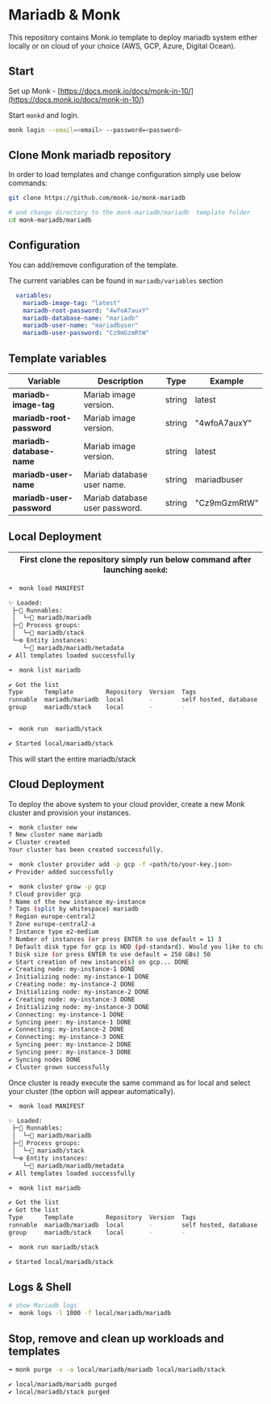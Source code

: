 # Mariadb & Monk

This repository contains Monk.io template to deploy mariadb system either locally or on cloud of your choice (AWS, GCP, Azure, Digital Ocean).

## Start

Set up Monk - [https://docs.monk.io/docs/monk-in-10/](https://docs.monk.io/docs/monk-in-10/)

Start `monkd` and login.

```bash
monk login --email=<email> --password=<password>
```

## Clone Monk mariadb repository

In order to load templates and change configuration simply use below commands:

```bash
git clone https://github.com/monk-io/monk-mariadb

# and change directory to the monk-mariadb/mariadb  template folder
cd monk-mariadb/mariadb
```

## Configuration

You can add/remove configuration of the template.

The current variables can be found in `mariadb/variables` section

```yaml
  variables:
    mariadb-image-tag: "latest"
    mariadb-root-password: "4wfoA7auxY"
    mariadb-database-name: "mariadb"
    mariadb-user-name: "mariadbuser"
    mariadb-user-password: "Cz9mGzmRtW"
```

## Template variables

| Variable                  | Description                    | Type   | Example      |
| ------------------------- | ------------------------------ | ------ | ------------ |
| **mariadb-image-tag**     | Mariab image version.          | string | latest       |
| **mariadb-root-password** | Mariab image version.          | string | "4wfoA7auxY" |
| **mariadb-database-name** | Mariab image version.          | string | latest       |
| **mariadb-user-name**     | Mariab database user name.     | string | mariadbuser  |
| **mariadb-user-password** | Mariab database user password. | string | "Cz9mGzmRtW" |

## Local Deployment

| First clone the repository simply run below command after launching `monkd`: |
| :--------------------------------------------------------------------------: |

```bash
➜  monk load MANIFEST

✨ Loaded:
 ├─🔩 Runnables:
 │  └─🧩 mariadb/mariadb
 ├─🔗 Process groups:
 │  └─🧩 mariadb/stack
 └─⚙️ Entity instances:
    └─🧩 mariadb/mariadb/metadata
✔ All templates loaded successfully

➜  monk list mariadb

✔ Got the list
Type      Template         Repository  Version  Tags
runnable  mariadb/mariadb  local       -        self hosted, database
group     mariadb/stack    local       -        -


➜  monk run  mariadb/stack

✔ Started local/mariadb/stack

```

This will start the entire mariadb/stack

## Cloud Deployment

To deploy the above system to your cloud provider, create a new Monk cluster and provision your instances.

```bash
➜  monk cluster new
? New cluster name mariadb
✔ Cluster created
Your cluster has been created successfully.

➜  monk cluster provider add -p gcp -f <path/to/your-key.json>
✔ Provider added successfully

➜  monk cluster grow -p gcp
? Cloud provider gcp
? Name of the new instance my-instance
? Tags (split by whitespace) mariadb
? Region europe-central2
? Zone europe-central2-a
? Instance type e2-medium
? Number of instances (or press ENTER to use default = 1) 3
? Default disk type for gcp is HDD (pd-standard). Would you like to change it? No
? Disk size (or press ENTER to use default = 250 GBs) 50
✔ Start creation of new instance(s) on gcp... DONE
✔ Creating node: my-instance-1 DONE
✔ Initializing node: my-instance-1 DONE
✔ Creating node: my-instance-2 DONE
✔ Initializing node: my-instance-2 DONE
✔ Creating node: my-instance-3 DONE
✔ Initializing node: my-instance-3 DONE
✔ Connecting: my-instance-1 DONE
✔ Syncing peer: my-instance-1 DONE
✔ Connecting: my-instance-2 DONE
✔ Connecting: my-instance-3 DONE
✔ Syncing peer: my-instance-2 DONE
✔ Syncing peer: my-instance-3 DONE
✔ Syncing nodes DONE
✔ Cluster grown successfully
```

Once cluster is ready execute the same command as for local and select your cluster (the option will appear automatically).

```bash
➜  monk load MANIFEST

✨ Loaded:
 ├─🔩 Runnables:
 │  └─🧩 mariadb/mariadb
 ├─🔗 Process groups:
 │  └─🧩 mariadb/stack
 └─⚙️ Entity instances:
    └─🧩 mariadb/mariadb/metadata
✔ All templates loaded successfully

➜  monk list mariadb

✔ Got the list
✔ Got the list
Type      Template         Repository  Version  Tags
runnable  mariadb/mariadb  local       -        self hosted, database
group     mariadb/stack    local       -        -

➜  monk run mariadb/stack

✔ Started local/mariadb/stack

```

## Logs & Shell

```bash
# show Mariadb logs
➜  monk logs -l 1000 -f local/mariadb/mariadb

```

## Stop, remove and clean up workloads and templates

```bash
➜ monk purge -x -a local/mariadb/mariadb local/mariadb/stack

✔ local/mariadb/mariadb purged
✔ local/mariadb/stack purged

```
